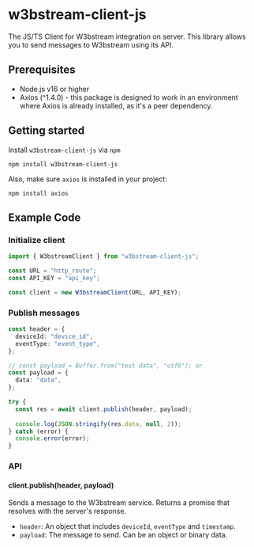 # w3bstream-client-js

The JS/TS Client for W3bstream integration on server. This library allows you to send messages to W3bstream using its API.

## Prerequisites

- Node.js v16 or higher
- Axios (^1.4.0) - this package is designed to work in an environment where Axios is already installed, as it's a peer dependency.

## Getting started

Install `w3bstream-client-js` via `npm`

```shell
npm install w3bstream-client-js
```

Also, make sure `axios` is installed in your project:

```shell
npm install axios
```

## Example Code

### Initialize client

```typescript
import { W3bstreamClient } from "w3bstream-client-js";

const URL = "http_route";
const API_KEY = "api_key";

const client = new W3bstreamClient(URL, API_KEY);
```

### Publish messages

```typescript
const header = {
  deviceId: "device_id",
  eventType: "event_type",
};

// const payload = Buffer.from("test data", "utf8"); or
const payload = {
  data: "data",
};

try {
  const res = await client.publish(header, payload);
  
  console.log(JSON.stringify(res.data, null, 2));
} catch (error) {
  console.error(error);
}
```

### API

#### client.publish(header, payload)

Sends a message to the W3bstream service. Returns a promise that resolves with the server's response.

- `header`: An object that includes `deviceId`, `eventType` and `timestamp`.
- `payload`: The message to send. Can be an object or binary data.
